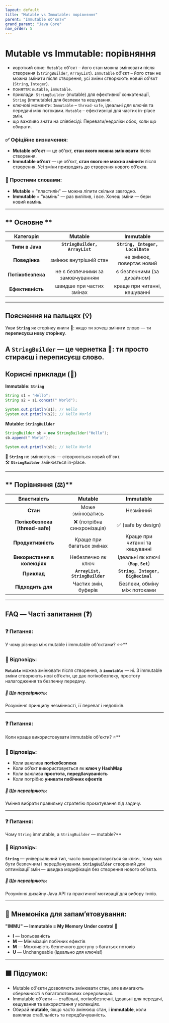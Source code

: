 ```yaml
---
layout: default
title: "Mutable vs Immutable: порівняння"
parent: "Immutable об'єкти"
grand_parent: "Java Core"
nav_order: 5
---
```


# Mutable vs Immutable: порівняння

*   короткий опис: `Mutable` об'єкт – його стан можна змінювати після створення (`StringBuilder`, `ArrayList`). `Immutable` об'єкт – його стан не можна змінити після створення, усі зміни створюють новий об'єкт (`String`, `Integer`).
*   поняття: `mutable`, `immutable`.
*   приклади: `StringBuilder` (mutable) для ефективної конкатенації, `String` (immutable) для безпеки та кешування.
*   ключові моменти: `Immutable` – `thread-safe`, ідеальні для ключів та передачі між потоками. `Mutable` – ефективніші для частих in-place змін.
*   що важливо знати на співбесіді: Переваги/недоліки обох, коли що обирати.
### **✅ Офіційне визначення:**

* **Mutable об’єкт** — це об’єкт, **стан якого можна змінювати** після створення.
* **Immutable об’єкт** — це об’єкт, **стан якого не можна змінити** після створення. Усі зміни призводять до створення нового об’єкта.

### **🧠 Простими словами:**

* **Mutable** \= "пластилін" — можна ліпити скільки завгодно.
* **Immutable** \= "камінь" — раз виліпив, і все. Хочеш зміни — бери новий камінь.

---

## ** Основне **


| Категорія | Mutable | Immutable |
| :---: | :---: | :---: |
| **Типи в Java** | **`StringBuilder, ArrayList`** | **`String, Integer, LocalDate`** |
| **Поведінка** | змінює внутрішній стан | не змінює, повертає новий |
| **Потікобезпека** | не є безпечними за замовчуванням | є безпечними (за дизайном) |
| **Ефективність** | швидше при частих змінах | краще при читанні, кешуванні |

---

## **Пояснення на пальцях (💡)**

Уяви **`String`** як сторінку книги 📖: якщо ти хочеш змінити слово — ти **переписуєш нову сторінку**.

А **`StringBuilder`** — це чернетка 📝: ти просто стираєш і переписуєш слово.
---

## **Корисні приклади (🧪)**

**Immutable: `String`**

```java
String s1 = "Hello";
String s2 = s1.concat(" World");

System.out.println(s1); // Hello
System.out.println(s2); // Hello World
```
**Mutable: `StringBuilder`**

```java
StringBuilder sb = new StringBuilder("Hello");
sb.append(" World");

System.out.println(sb); // Hello World
```
🧠 **`String`** не змінюється — створюється новий об'єкт.  
🛠️ **`StringBuilder`** змінюється in-place.

---

## ** Порівняння (⚖️)**

| Властивість | Mutable | Immutable |
| :---: | :---: | :---: |
| **Стан** | Може змінюватись | Незмінний |
| **Потікобезпека (thread-safe)** | ❌ (потрібна синхронізація) | ✅ (safe by design) |
| **Продуктивність** | Краще при багатьох змінах | Краще при читанні та кешуванні |
| **Використання в колекціях** | Небезпечно як ключ | Ідеальні як ключі (**`Map`**, **`Set`**) |
| **Приклад** | **`ArrayList, StringBuilder`** | **`String, Integer, BigDecimal`** |
| **Підходить для** | Частих змін, буферів | Безпеки, обміну між потоками |

---

## **FAQ — Часті запитання (❓)**

### **❓ Питання:**

 У чому різниця між mutable і immutable об'єктами? ⭐️⭐️**

### **💬 Відповідь:**





**`Mutable`** можна змінювати після створення, а **`immutable`** — ні. З immutable зміни створюють нові об’єкти, це дає потікобезпеку, простоту налагодження та безпечну передачу.

##### **📌 Що перевіряють:**

Розуміння принципу незмінності, її переваг і недоліків.

---

### **❓ Питання:**

 Коли краще використовувати immutable об'єкти? ⭐️**

### **💬 Відповідь:**





* Коли важлива **потікобезпека**
* Коли об’єкт використовується як **ключ у HashMap**
* Коли важлива **простота, передбачуваність**
* Коли потрібно **уникати побічних ефектів**

##### **📌 Що перевіряють:**

Уміння вибрати правильну стратегію проєктування під задачу.

---

### **❓ Питання:**

 Чому `String` immutable, а `StringBuilder` — mutable?**

### **💬 Відповідь:**





**`String`** — універсальний тип, часто використовується як ключ, тому має бути безпечним і передбачуваним. **`StringBuilder`** створений для оптимізації змін — швидка модифікація без створення нового об’єкта.

##### **📌 Що перевіряють:**

Розуміння дизайну Java API та практичної мотивації для вибору типів.

---

## **🧠 Мнемоніка для запам’ятовування:**

**"IMMU" — Immutable \= My Memory Under control** 💾

* **I** — Ізольованість
* **M** — Мінімізація побічних ефектів
* **M** — Можливість безпечного доступу з багатьох потоків
* **U** — Unchangeable (ідеально для ключів\!)

---

## **🟩 Підсумок:**

* Mutable об'єкти дозволяють змінювати стан, але вимагають обережності в багатопотокових середовищах.
* Immutable об'єкти — стабільні, потікобезпечні, ідеальні для передачі, кешування та використання у колекціях.
* Обирай **mutable**, якщо часто змінюєш стан, і **immutable**, коли важлива стабільність та передбачуваність.